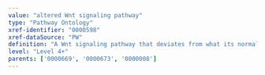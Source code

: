 ```yaml
---
value: "altered Wnt signaling pathway"
type: "Pathway Ontology"
xref-identifier: "0000598"
xref-dataSource: "PW"
definition: "A Wnt signaling pathway that deviates from what its normal course should be. Deregulation of Wnt signaling has been implicated in several cancers as well as diseases other than cancer."
level: "Level 4+"
parents: ['0000669', '0000673', '0000008']
---
```

